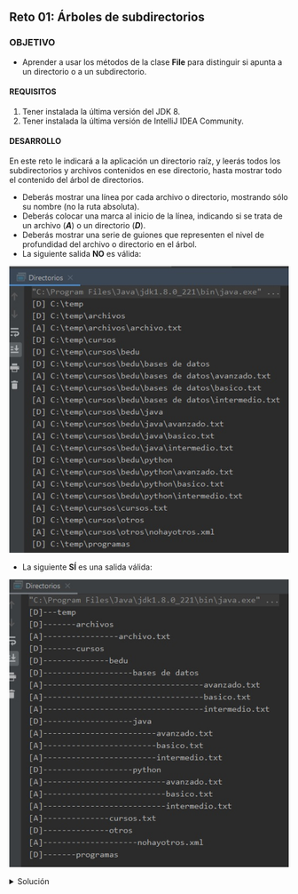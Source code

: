 ## Reto 01: Árboles de subdirectorios

### OBJETIVO 

- Aprender a usar los métodos de la clase **File** para distinguir si apunta a un directorio o a un subdirectorio.

#### REQUISITOS 

1. Tener instalada la última versión del JDK 8.
2. Tener instalada la última versión de IntelliJ IDEA Community.

#### DESARROLLO

En este reto le indicará a la aplicación un directorio raíz, y leerás todos los subdirectorios y archivos contenidos en ese directorio, hasta mostrar todo el contenido del árbol de directorios.

- Deberás mostrar una línea por cada archivo o directorio, mostrando sólo su nombre (no la ruta absoluta).
- Deberás colocar una marca al inicio de la línea, indicando si se trata de un archivo (***A***) o un directorio (***D***).
- Deberás mostrar una serie de guiones que representen el nivel de profundidad del archivo o directorio en el árbol. 
- La siguiente salida **NO** es válida:

![imagen](img/img_01.jpg)

- La siguiente **SÍ** es una salida válida:

![imagen](img/img_02.jpg)

<details>
	<summary>Solución</summary>
	
1. En el IDE IntelliJ IDEA, crea un nuevo proyecto llamado **Directorios**.

2. Dentro del proyecto crea un nuevo paquete llamado **org.bedu.java.jse.basico.sesion8.reto1**.

3. Dentro del paquete anterior crea una nueva clase llamada **Directorios** y dentro de esta un método **main**.

4. Lo primero que debes hacer es colocar un directorio que será el directorio raíz, a partir del cual comenzará a revisar la aplicación. 
```java
	File directorioInicial = new File( "C:/temp");	
```

5. Ahora, crea un método que será el que se encargue de colocar las marcas al inicio de las líneas de información y de colocar los guiones que representan los directorios padres. Para calcular el número de guiones que se pondrán, puedes usar el método ***length*** de la clase **String**, la cual regresa el número de caracteres en la cadena, que en este caso será el directorio padre:
```java
    private static void colocaEspacios(String directorioPadre, char simbolo){
        System.out.print("[" + simbolo + "]");

        for (int i = 0; i < directorioPadre.length(); i++) {
            System.out.print("-");
        }
    }
```` 

6. Ahora crea el método que tendrá la lógica principal de la aplicación. Este método se encargará de recibir el directorio actual que se está revisando, por lo que este será su único parámetro:
```java
	private static void muestraContenidoDirectorio(File directorio) {
	
	}
```

7. Como en este punto puedes estar seguro de que lo que el método recibe como parámetro es un directorio, puedes iniciar mostrando el símbolo del directorio, el número de guiones que representan su profundidad (o la ruta de su directorio padre) y su nombre:
```java
	colocaEspacios(directorio.getParent(), 'D');
        System.out.println(directorio.getName());
```

8. A continuación, obtén el contenido del directorio (subdirectorios y archivos) usando el método **listFiles**, el cual regresa un arreglo de elementos **File**:

```java
	File[] subdirectorios = directorio.listFiles();
```

9. Con el arreglo anterior, puedes ciclar a través de todos sus elementos preguntando si se trata de un archivo o de un directorio:
```java
	for (File archivo : subdirectorios) {
            if (archivo.isFile()) {
                
		
            } else if (archivo.isDirectory()) {
                
		
            }
        }
```

10. Si se trata de un archivo, muestra el símbolo, los guiones y el nombre del archivo, justo como hiciste el inicio del método:
```java
	if (archivo.isFile()) {
            colocaEspacios(archivo.getParent(), 'A');
            System.out.println(archivo.getName());
        }
```

11. Si se trata de un directorio, simplemente vuelve a invocar al método **muestraContenidoDirectorio** pasando este nuevo directorio como argumento. A esto (invocar un método dentro del mismo método) se le conoce con el nombre de **recursividad**:

```java
	else if (archivo.isDirectory()) {
                muestraContenidoDirectorio(archivo);
        }
```

12. Esto es todo. Al ejecutar la aplicación debes obtener una salida como la siguiente:

![imagen](img/img_03.jpg)

</details> 



